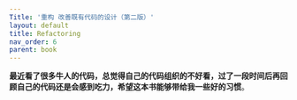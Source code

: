 ```yaml
---
Title: '重构 改善既有代码的设计（第二版）'
layout: default
title: Refactoring
nav_order: 6
parent: book
---
```


**最近看了很多牛人的代码，总觉得自己的代码组织的不好看，过了一段时间后再回顾自己的代码还是会感到吃力，希望这本书能够带给我一些好的习惯**。


